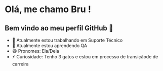 # Olá, me chamo Bru ! 
## Bem vindo ao meu perfil GitHub 👋

- 🔭 Atualmente estou trabalhando em Suporte Técnico
- 🌱 Atualmente estou aprendendo QA
- 😄 Pronomes: Ela/Dela
- ⚡ Curiosidade: Tenho 3 gatos e estou em processo de transiçãode de carreira

